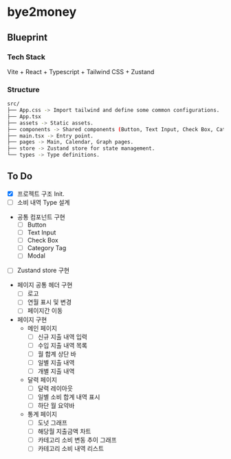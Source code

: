 # bye2money

## Blueprint

### Tech Stack

Vite + React + Typescript + Tailwind CSS + Zustand

### Structure

```bash
src/
├── App.css -> Import tailwind and define some common configurations.
├── App.tsx
├── assets -> Static assets.
├── components -> Shared components (Button, Text Input, Check Box, Category Tag, Modal)
├── main.tsx -> Entry point.
├── pages -> Main, Calendar, Graph pages.
├── store -> Zustand store for state management.
└── types -> Type definitions.
```

## To Do

- [x] 프로젝트 구조 Init.
- [ ] 소비 내역 Type 설계
- 공통 컴포넌트 구현
  - [ ] Button
  - [ ] Text Input
  - [ ] Check Box
  - [ ] Category Tag
  - [ ] Modal
- [ ] Zustand store 구현
- 페이지 공통 헤더 구현
  - [ ] 로고
  - [ ] 연월 표시 및 변경
  - [ ] 페이지간 이동
- 페이지 구현
  - 메인 페이지
    - [ ] 신규 지출 내역 입력
    - [ ] 수입 지출 내역 목록
    - [ ] 월 합계 상단 바
    - [ ] 일별 지출 내역
    - [ ] 개별 지출 내역
  - 달력 페이지
    - [ ] 달력 레이아웃
    - [ ] 일별 소비 합계 내역 표시
    - [ ] 하단 월 요약바
  - 통계 페이지
    - [ ] 도넛 그래프
    - [ ] 해당월 지출금액 차트
    - [ ] 카테고리 소비 변동 추이 그래프
    - [ ] 카테고리 소비 내역 리스트
